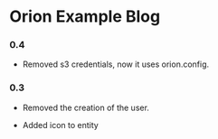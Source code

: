 Orion Example Blog
==================

### 0.4

- Removed s3 credentials, now it uses orion.config.

### 0.3

- Removed the creation of the user.

- Added icon to entity
